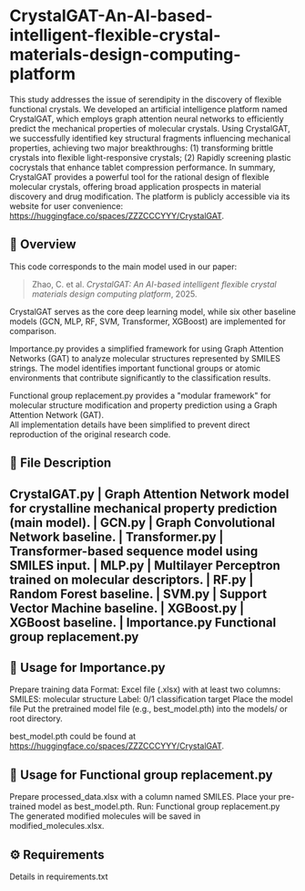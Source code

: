 # CrystalGAT-An-AI-based-intelligent-flexible-crystal-materials-design-computing-platform
This study addresses the issue of serendipity in the discovery of flexible functional crystals. We developed an artificial intelligence platform named CrystalGAT, which employs graph attention neural networks to efficiently predict the mechanical properties of molecular crystals. Using CrystalGAT, we successfully identified key structural fragments influencing mechanical properties, achieving two major breakthroughs: (1) transforming brittle crystals into flexible light-responsive crystals; (2) Rapidly screening plastic cocrystals that enhance tablet compression performance. In summary, CrystalGAT provides a powerful tool for the rational design of flexible molecular crystals, offering broad application prospects in material discovery and drug modification. The platform is publicly accessible via its website for user convenience: https://huggingface.co/spaces/ZZZCCCYYY/CrystalGAT.


## 📘 Overview

This code corresponds to the main model used in our paper:

> Zhao, C. et al. *CrystalGAT: An AI-based intelligent flexible crystal materials design computing platform*, 2025.

CrystalGAT serves as the core deep learning model, while six other baseline models (GCN, MLP, RF, SVM, Transformer, XGBoost) are implemented for comparison.

Importance.py provides a simplified framework for using Graph Attention Networks (GAT) to analyze molecular structures represented by SMILES strings.
The model identifies important functional groups or atomic environments that contribute significantly to the classification results.

Functional group replacement.py provides a "modular framework" for molecular structure modification and property prediction using a Graph Attention Network (GAT).  
All implementation details have been simplified to prevent direct reproduction of the original research code.

## 🧩 File Description
CrystalGAT.py | Graph Attention Network model for crystalline mechanical property prediction (main model). |
GCN.py | Graph Convolutional Network baseline. |
Transformer.py | Transformer-based sequence model using SMILES input. |
MLP.py | Multilayer Perceptron trained on molecular descriptors. |
RF.py | Random Forest baseline. |
SVM.py | Support Vector Machine baseline. |
XGBoost.py | XGBoost baseline. |
Importance.py
Functional group replacement.py
---
## 📝 Usage for Importance.py
Prepare training data
Format: Excel file (.xlsx) with at least two columns:
SMILES: molecular structure
Label: 0/1 classification target
Place the model file
Put the pretrained model file (e.g., best_model.pth) into the models/ or root directory.

best_model.pth could be found at https://huggingface.co/spaces/ZZZCCCYYY/CrystalGAT.

## 📝 Usage for Functional group replacement.py

Prepare processed_data.xlsx with a column named SMILES.
Place your pre-trained model as best_model.pth.
Run:
Functional group replacement.py
The generated modified molecules will be saved in modified_molecules.xlsx.

## ⚙️ Requirements

Details in requirements.txt
